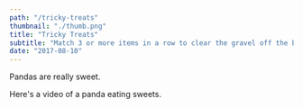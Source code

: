 ```yaml
---
path: "/tricky-treats"
thumbnail: "./thumb.png"
title: "Tricky Treats"
subtitle: "Match 3 or more items in a row to clear the gravel off the board before the timer runs out. Beware the skulls, collect them by matching them or by letting them fall off the board."
date: "2017-08-10"
---
```


Pandas are really sweet.

Here's a video of a panda eating sweets.
